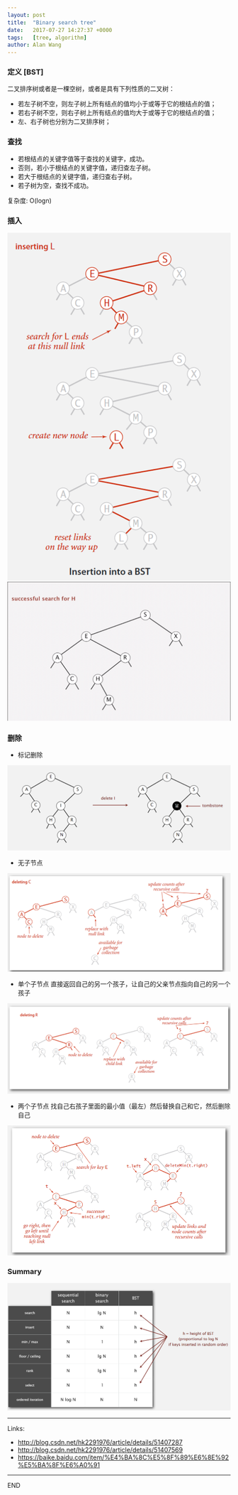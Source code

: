 ```yaml
---
layout: post
title:  "Binary search tree"
date:   2017-07-27 14:27:37 +0000
tags:   [tree, algorithm]
author: Alan Wang
---
```

### 定义 [BST]
二叉排序树或者是一棵空树，或者是具有下列性质的二叉树：
- 若左子树不空，则左子树上所有结点的值均小于或等于它的根结点的值；
- 若右子树不空，则右子树上所有结点的值均大于或等于它的根结点的值；
- 左、右子树也分别为二叉排序树；


### 查找
- 若根结点的关键字值等于查找的关键字，成功。
- 否则，若小于根结点的关键字值，递归查左子树。
- 若大于根结点的关键字值，递归查右子树。
- 若子树为空，查找不成功。

复杂度: O(logn)

### 插入
![](/assets/images/2017-07-27-binary-search-tree/insert.png)
![](/assets/images/2017-07-27-binary-search-tree/insert-anmi.gif)

### 删除
- 标记删除

![](/assets/images/2017-07-27-binary-search-tree/delete1.png)
- 无子节点

![](/assets/images/2017-07-27-binary-search-tree/delete2.png)
- 单个子节点
直接返回自己的另一个孩子，让自己的父亲节点指向自己的另一个孩子

![](/assets/images/2017-07-27-binary-search-tree/delete3.png)
- 两个子节点
找自己右孩子里面的最小值（最左）然后替换自己和它，然后删除自己

![](/assets/images/2017-07-27-binary-search-tree/delete4.png)

### Summary

![](/assets/images/2017-07-27-binary-search-tree/summary.png)



---
Links:
- http://blog.csdn.net/hk2291976/article/details/51407287
- http://blog.csdn.net/hk2291976/article/details/51407569
- https://baike.baidu.com/item/%E4%BA%8C%E5%8F%89%E6%8E%92%E5%BA%8F%E6%A0%91

---
END
